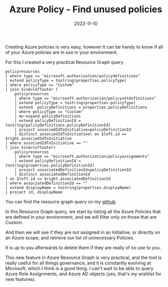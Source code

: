 ﻿---
layout: post
title: Azure Policy - Find unused policies
date: 2022-11-10
categories: [ "Azure", "Policy" ]
githubcommentIdtoreplace: 
---

Creating Azure policies is very easy, however it can be handy to know if all of your Azure policies are in use in your environment.

For this I created a very practical Resource Graph query

```kql
policyresources
| where type == "microsoft.authorization/policydefinitions"
| extend policyType = tostring(properties.policyType)
| where policyType == "Custom"
| join kind=leftouter (
    policyresources
    | where type == "microsoft.authorization/policysetdefinitions"
    | extend policyType = tostring(properties.policyType)
    | extend  policyDefinitions = properties.policyDefinitions
    | where policyType == "Custom"
    | mv-expand policyDefinitions
    | extend policyDefinitionId = tostring(policyDefinitions.policyDefinitionId)
    | project associedIdToInitiative=policyDefinitionId 
    | distinct associedIdToInitiative) on $left.id == $right.associedIdToInitiative
| where associedIdToInitiative == ""
| join kind=leftouter(
    policyresources
    | where type == "microsoft.authorization/policyassignments"
    | extend policyDefinitionId = tostring(properties.policyDefinitionId)
    | project associatedDefinitionId=policyDefinitionId 
    | distinct associatedDefinitionId
) on $left.id == $right.associatedDefinitionId
| where associatedDefinitionId == ""
| extend displayName = tostring(properties.displayName)
| project id, displayName
```

You can find the resource graph query on my [github](https://github.com/wilfriedwoivre/azure-resource-graph-queries/tree/master/queries/policies/list-unused-policies).

In this Resource Graph query, we start by listing all the Azure Policies that are defined in your environment, and we will filter only on those that are *Custom*.

And then we will see if they are not assigned in an Initiative, or directly on an Azure scope, and retrieve our list of unnecessary Policies.

It is up to you afterwards to delete them if they are really of no use to you.

This new feature in Azure Resource Graph is very practical, and the tool is really useful for all things governance, and it is constantly evolving at Microsoft, which I think is a good thing. I can't wait to be able to query Azure Role Assignments, and Azure AD objects (yes, that's my wishlist for new features).
